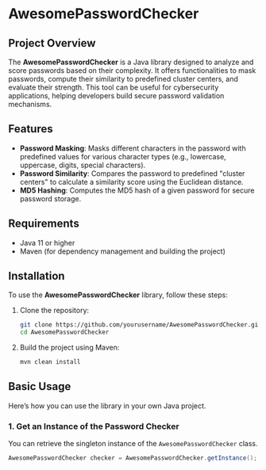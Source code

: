 # AwesomePasswordChecker

## Project Overview

The **AwesomePasswordChecker** is a Java library designed to analyze and score passwords based on their complexity. It offers functionalities to mask passwords, compute their similarity to predefined cluster centers, and evaluate their strength. This tool can be useful for cybersecurity applications, helping developers build secure password validation mechanisms.

## Features

- **Password Masking**: Masks different characters in the password with predefined values for various character types (e.g., lowercase, uppercase, digits, special characters).
- **Password Similarity**: Compares the password to predefined "cluster centers" to calculate a similarity score using the Euclidean distance.
- **MD5 Hashing**: Computes the MD5 hash of a given password for secure password storage.

## Requirements

- Java 11 or higher
- Maven (for dependency management and building the project)

## Installation

To use the **AwesomePasswordChecker** library, follow these steps:

1. Clone the repository:

    ```bash
    git clone https://github.com/yourusername/AwesomePasswordChecker.git
    cd AwesomePasswordChecker
    ```

2. Build the project using Maven:

    ```bash
    mvn clean install
    ```



## Basic Usage

Here’s how you can use the library in your own Java project.

### 1. Get an Instance of the Password Checker

You can retrieve the singleton instance of the `AwesomePasswordChecker` class.

```java
AwesomePasswordChecker checker = AwesomePasswordChecker.getInstance();
